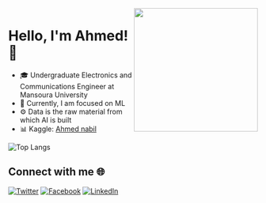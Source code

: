 <img align='right' src="https://th.bing.com/th/id/R.875754ae38641f3314e3a8d6d5c42302?rik=xZPw3ID51YNJ2w&pid=ImgRaw&r=0" width="250">

# Hello, I'm Ahmed! 👋

- 🎓 Undergraduate Electronics and Communications Engineer at Mansoura University
- 🧠 Currently, I am focused on ML
- ⚙️ Data is the raw material from which AI is built
- 📊 Kaggle: [Ahmed nabil](https://www.kaggle.com/ahmedsale)

![Top Langs](https://github-readme-stats.vercel.app/api/top-langs/?username=A-A7med-i&layout=compact)

## Connect with me 🌐

[![Twitter](https://img.shields.io/twitter/follow/ahmedna00647235?style=social)](https://twitter.com/ahmedna00647235)
[![Facebook](https://img.shields.io/badge/Facebook-ahmed.salm.167189-blue)](https://fb.com/ahmed.salm.167189)
[![LinkedIn](https://img.shields.io/badge/LinkedIn-Ahmed%20Nabil-blue)](https://www.linkedin.com/in/ahmed-nabil-4b0180263)


